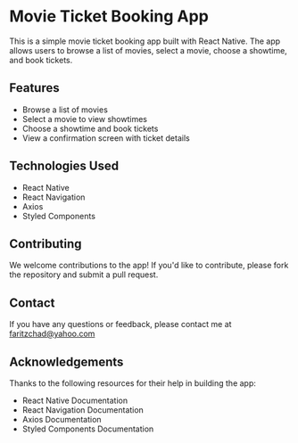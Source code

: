 # Movie Ticket Booking App

This is a simple movie ticket booking app built with React Native. The app allows users to browse a list of movies, select a movie, choose a showtime, and book tickets.

## Features

- Browse a list of movies
- Select a movie to view showtimes
- Choose a showtime and book tickets
- View a confirmation screen with ticket details

## Technologies Used

- React Native
- React Navigation
- Axios
- Styled Components

## Contributing

We welcome contributions to the app! If you'd like to contribute, please fork the repository and submit a pull request.

## Contact

If you have any questions or feedback, please contact me at faritzchad@yahoo.com

## Acknowledgements

Thanks to the following resources for their help in building the app:

- React Native Documentation
- React Navigation Documentation
- Axios Documentation
- Styled Components Documentation
